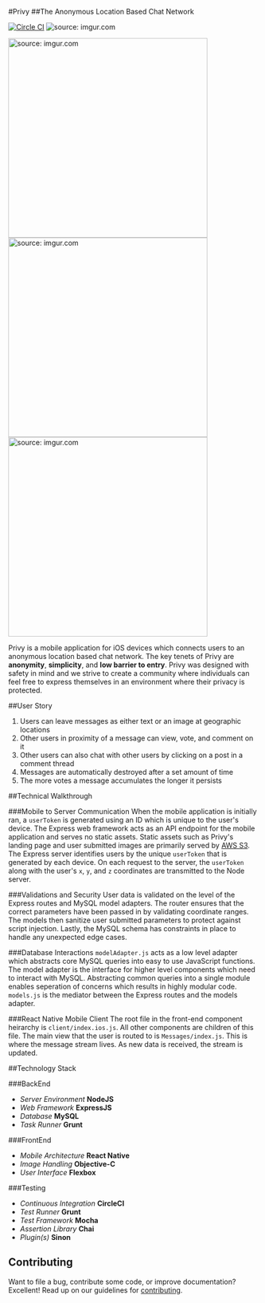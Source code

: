 #Privy
##The Anonymous Location Based Chat Network

[![Circle CI](https://circleci.com/gh/team-oath/uncovery.svg?style=badge)](https://circleci.com/gh/team-oath/uncovery)
<img src="http://i.imgur.com/uJESdX7.jpg" title="source: imgur.com" />
<div>
<img src="http://i.imgur.com/NHAdP1A.png" title="source: imgur.com" height=400/>
<img src="http://i.imgur.com/nfnEyRn.png" title="source: imgur.com" height=400/>
<img src="http://i.imgur.com/ZzV1fzL.png" title="source: imgur.com" height=400/>
</div>

Privy is a mobile application for iOS devices which connects users to an anonymous
location based chat network. The key tenets of Privy are
**anonymity**, **simplicity**, and **low barrier to entry**.
Privy was designed with safety in mind and we strive to create a community
where individuals can feel free to express themselves in an environment where their privacy
is protected.

##User Story

1. Users can leave messages as either text or an image at geographic locations
2. Other users in proximity of a message can view, vote, and comment on it
3. Other users can also chat with other users by clicking on a post in a comment thread
4. Messages are automatically destroyed after a set amount of time
5. The more votes a message accumulates the longer it persists

##Technical Walkthrough

###Mobile to Server Communication
When the mobile application is initially ran, a `userToken` is generated using an
ID which is unique to the user's device.
The Express web framework acts as an API
endpoint for the mobile application and serves no static assets.
Static assets such as Privy's landing page and user submitted images are
primarily served by [AWS S3](http://aws.amazon.com/).
The Express server identifies users by the
unique `userToken` that is generated by each device. On each request to the
server, the `userToken` along with the user's `x`, `y`, and `z` coordinates are
transmitted to the Node server.

###Validations and Security
User data is validated on the level of the Express routes and MySQL model
adapters.
The router ensures that the correct parameters have been passed
in by validating coordinate ranges.
The models then sanitize user submitted parameters to protect against script
injection. Lastly, the MySQL schema has constraints in place to handle any
unexpected edge cases.

###Database Interactions
`modelAdapter.js` acts as a low level adapter which abstracts core
MySQL queries into easy to use JavaScript functions.
The model adapter is the interface for higher level components which need to
interact with MySQL. Abstracting common
queries into a single module enables seperation of concerns which results in
highly modular code.
`models.js` is the mediator between the Express routes and the models adapter.

###React Native Mobile Client
The root file in the front-end component heirarchy is `client/index.ios.js`. All other components are children of this file. The main view that the user is routed to is `Messages/index.js`. This is where the message stream lives. As new data is received, the stream is updated.

##Technology Stack

###BackEnd
- *Server Environment* **NodeJS**
- *Web Framework* **ExpressJS**
- *Database* **MySQL**
- *Task Runner* **Grunt**

###FrontEnd
- *Mobile Architecture* **React Native**
- *Image Handling* **Objective-C**
- *User Interface* **Flexbox**

###Testing
- *Continuous Integration* **CircleCI**
- *Test Runner* **Grunt**
- *Test Framework* **Mocha**
- *Assertion Library* **Chai**
- *Plugin(s)* **Sinon**

## Contributing

Want to file a bug, contribute some code, or improve documentation? Excellent! Read up on our
guidelines for
[contributing](https://github.com/team-oath/uncovery/blob/master/CONTRIBUTING.md).
